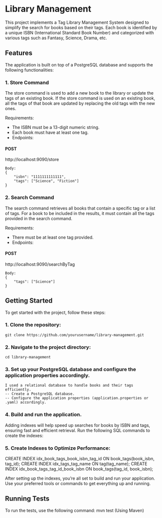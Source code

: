 # Library Management
This project implements a Tag Library Management System designed to simplify the search for books based on their tags. Each book is identified by a unique ISBN (International Standard Book Number) and categorized with various tags such as Fantasy, Science, Drama, etc.

## Features
The application is built on top of a PostgreSQL database and supports the following functionalities:

### 1. Store Command
The store command is used to add a new book to the library or update the tags of an existing book. If the store command is used on an existing book, all the tags of that book are updated by replacing the old tags with the new ones.

Requirements:
  - The ISBN must be a 13-digit numeric string.
  - Each book must have at least one tag.
  - Endpoints:
#### POST 
http://localhost:9090/store
  
    Body:
    {
        "isbn": "1111111111111",
        "tags": ["Science", "Fiction"]
    }
    
### 2. Search Command
The search command retrieves all books that contain a specific tag or a list of tags. For a book to be included in the results, it must contain all the tags provided in the search command.

Requirements:
  - There must be at least one tag provided.
  - Endpoints:

#### POST 
http://localhost:9090/searchByTag
    
    Body:
    {
        "tags": ["Science"]
    }

## Getting Started
To get started with the project, follow these steps:
### 1. Clone the repository: 
    git clone https://github.com/yourusername/library-management.git
### 2. Navigate to the project directory: 
    cd library-management
### 3. Set up your PostgreSQL database and configure the application properties accordingly.
    I used a relational database to handle books and their tags efficiently. 
    -- Create a PostgreSQL database.
    -- Configure the application properties (application.properties or .yaml) accordingly.
### 4. Build and run the application.
Adding indexes will help speed up searches for books by ISBN and tags, ensuring fast and efficient retrieval. Run the following SQL commands to create the indexes:
### 5. Create Indexes to Optimize Performance:


CREATE INDEX idx_book_tags_book_isbn_tag_id ON book_tags(book_isbn, tag_id);
CREATE INDEX idx_tags_tag_name ON tag(tag_name);
CREATE INDEX idx_book_tags_tag_id_book_isbn ON book_tags(tag_id, book_isbn);

After setting up the indexes, you’re all set to build and run your application. Use your preferred tools or commands to get everything up and running.


## Running Tests
To run the tests, use the following command:  mvn test (Using Maven)
